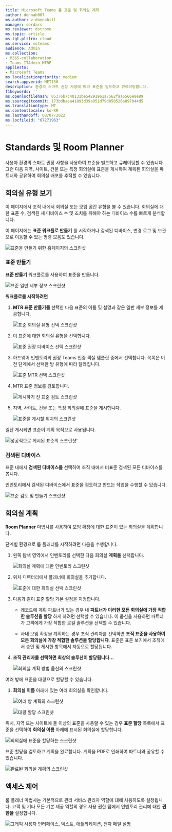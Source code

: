 ```yaml
---
title: Microsoft Teams 룸 표준 및 회의실 계획
author: donnah007
ms.author: v-donnahill
manager: serdars
ms.reviewer: dstrome
ms.topic: article
ms.tgt.pltfrm: cloud
ms.service: msteams
audience: Admin
ms.collection:
- M365-collaboration
- Teams_ITAdmin_MTRP
appliesto:
- Microsoft Teams
ms.localizationpriority: medium
search.appverid: MET150
description: 환경의 스마트 권장 사항에 따라 표준을 빌드하고 큐레이팅합니다.
f1keywords: ''
ms.openlocfilehash: 05376b7c40131be54291961a7562faa6566e8e89
ms.sourcegitcommit: 173bdbaea41893d39a951d79d050526b897044d5
ms.translationtype: MT
ms.contentlocale: ko-KR
ms.lasthandoff: 08/07/2022
ms.locfileid: "67271963"
---
```

# <a name="standards-and-room-planner"></a>Standards 및 Room Planner

사용자 환경의 스마트 권장 사항을 사용하여 표준을 빌드하고 큐레이팅할 수 있습니다. 그런 다음 지역, 사이트, 건물 또는 특정 회의실에 표준을 게시하여 계획된 회의실을 파트너와 공유하여 회의실 배포를 추적할 수 있습니다.

## <a name="view-meeting-room-types"></a>회의실 유형 보기

이 페이지에서 조직 내에서 회의실 또는 모임 공간 유형을 볼 수 있습니다. 회의실에 대한 표준 수, 검색된 새 디바이스 수 및 조치를 취해야 하는 디바이스 수를 빠르게 분석합니다.

이 페이지에는  **표준 워크플로 만들기** 를 시작하거나 검색된 디바이스, 변경 로그 및 보관으로 이동할 수 있는 명령 모음도 있습니다.

![표준을 만들기 위한 홈페이지의 스크린샷](../media/standards-and-room-planner-001.png)
### <a name="create-standards"></a>표준 만들기

**표준 만들기** 워크플로를 사용하여 표준을 만듭니다.

![표준 일반 세부 정보 스크린샷](../media/standards-and-room-planner-001.png)

**워크플로를 시작하려면**

1. **MTR 표준 만들기를** 선택한 다음 표준의 이름 및 설명과 같은 일반 세부 정보를 제공합니다.

   ![표준 회의실 유형 선택 스크린샷](../media/standards-and-room-planner-002.png)

1. 이 표준에 대한 회의실 유형을 선택합니다.

   ![표준 권장 디바이스 선택 스크린샷](../media/standards-and-room-planner-003.png)

1. 하드웨어 인벤토리의 권장 Teams 인증 객실 템플릿 중에서 선택합니다. 목록은 이전 단계에서 선택한 방 유형에 따라 달라집니다.

   ![표준 MTR 선택 스크린샷](../media/standards-and-room-planner-004.png)


1. MTR 표준 정보를 검토합니다.

   ![게시하기 전 표준 검토 스크린샷](../media/standards-and-room-planner-005.png)

1. 지역, 사이트, 건물 또는 특정 회의실에 표준을 게시합니다.

   ![표준을 게시할 위치의 스크린샷](../media/standards-and-room-planner-006.png)

일단 게시되면 표준이 계획 목적으로 사용됩니다.

![성공적으로 게시된 표준의 스크린샷'](../media/standards-and-room-planner-008.png)
### <a name="discovered-devices"></a>검색된 디바이스

표준 내에서 **검색된 디바이스를** 선택하여 조직 내에서 비표준 검색된 모든 디바이스를 봅니다.


인벤토리에서 검색된 디바이스에서 표준을 검토하고 만드는 작업을 수행할 수 있습니다.

![표준 검토 및 만들기 스크린샷](../media/standards-and-room-planner-009.png)

## <a name="room-planning"></a>회의실 계획

**Room Planner** 마법사를 사용하여 모임 확장에 대한 표준이 있는 회의실을 계획합니다.

단계별 환경으로 룸 플래너를 시작하려면 다음을 수행합니다.

1. 왼쪽 탐색 영역에서 인벤토리를 선택한 다음 회의실 **계획을** 선택합니다.

   ![회의실 계획에 대한 인벤토리 스크린샷](../media/standards-and-room-planner-010.png)

1. 위치 디렉터리에서 플래너에 회의실을 추가합니다.

   ![표준에 대한 회의실 선택 스크린샷](../media/standards-and-room-planner-011.png)

1. 다음과 같이 표준 할당 기본 설정을 지정합니다.

   - 레코드에 계획 파트너가 있는 경우 내 **파트너가 이러한 모든 회의실에 가장 적합한 솔루션을 할당** 하게 하려면 선택할 수 있습니다. 이 옵션을 사용하면 파트너가 고객에게 가장 적합한 로컬 솔루션을 선택할 수 있습니다.

   - 사내 모임 확장을 계획하는 경우 조직 관리자를 선택하면 **조직 표준을 사용하여 모든 회의실에 가장 적합한 솔루션을 할당합니다**. 표준은 표준 보기에서 조직에서 승인 및 게시한 항목에서 자동으로 할당됩니다.

1. **조직 관리자를 선택하면 최상의 솔루션이 할당됩니다...**

   ![회의실 계획 방법 옵션의 스크린샷](../media/standards-and-room-planner-012.png)

여러 방에 표준을 대량으로 할당할 수 있습니다.

1. **회의실 이름** 아래에 있는 여러 회의실을 확인합니다.

   ![여러 방 계획의 스크린샷](../media/standards-and-room-planner-013.png)

   ![대량 할당 스크린샷](../media/standards-and-room-planner-014.png)

위치, 지역 또는 사이트에 둘 이상의 표준을 사용할 수 있는 경우 **표준 할당** 목록에서 표준을 선택하여 **회의실 이름** 아래에 표시된 회의실에 할당합니다.

![회의실에 표준을 할당하는 스크린샷](../media/standards-and-room-planner-015.png)

표준 할당을 검토하고 계획을 완료합니다. 계획을 PDF로 인쇄하여 파트너와 공유할 수 있습니다.

![완료된 회의실 계획의 스크린샷](../media/standards-and-room-planner-016.png)

## <a name="access-control"></a>액세스 제어

룸 플래너 마법사는 기본적으로 관리 서비스 관리자 역할에 대해 사용하도록 설정됩니다. 고객 및 기타 모든 기본 제공 역할의 경우 사용 권한 탭에서 인벤토리 관리에 대한 **권한을** 설정합니다.

![그래픽 사용자 인터페이스, 텍스트, 애플리케이션, 전자 메일 설명](../media/standards-and-room-planner-017.png)
